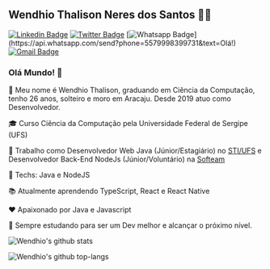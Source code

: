 <!--
**wendhio/wendhio** is a ✨ _special_ ✨ repository because its `README.md` (this file) appears on your GitHub profile.

Here are some ideas to get you started:

- 🔭 I’m currently working on ...
- 🌱 I’m currently learning ...
- 👯 I’m looking to collaborate on ...
- 🤔 I’m looking for help with ...
- 💬 Ask me about ...
- 📫 How to reach me: ...
- 😄 Pronouns: ...
- ⚡ Fun fact: ...
-->

## Wendhio Thalison Neres dos Santos 👨‍🚀

[![Linkedin Badge](https://img.shields.io/badge/-LinkedIn-blue?style=for-the-badge&logo=Linkedin&logoColor=white&link=https://www.linkedin.com/in/wendhio/)](https://www.linkedin.com/in/wendhio/)
[![Twitter Badge](https://img.shields.io/badge/-Twitter-1ca0f1?style=for-the-badge&labelColor=1ca0f1&logo=twitter&logoColor=white&link=https://twitter.com/wendhio10)](https://twitter.com/wendhio10)
[![Whatsapp Badge](https://img.shields.io/badge/-Whatsapp-4CA143?style=for-the-badge&labelColor=4CA143&logo=whatsapp&logoColor=white&link=https://api.whatsapp.com/send?phone=5541996758098&text=Olá!)](https://api.whatsapp.com/send?phone=5579998399731&text=Olá!)
[![Gmail Badge](https://img.shields.io/badge/-Gmail-c14438?style=for-the-badge&logo=Gmail&logoColor=white&link=mailto:brunosaibert@gmail.com)](mailto:wendhio.wendhio@gmail.com)

### Olá Mundo! 👋

:newspaper: Meu nome é Wendhio Thalison, graduando em Ciência da Computação, tenho 26 anos, solteiro e moro em Aracaju. Desde 2019 atuo como Desenvolvedor.

:mortar_board: Curso Ciẽncia da Computação pela Universidade Federal de Sergipe (UFS)

:office: Trabalho como Desenvolvedor Web Java (Júnior/Estagiário) no [STI/UFS](http://sti.ufs.br/pagina/20306) e  Desenvolvedor Back-End NodeJs (Júnior/Voluntário) na [Softeam](https://softeam.com.br/https://softeam.com.br/)

:hammer: Techs: Java e NodeJS

:books: Atualmente aprendendo TypeScript, React e React Native 

:heart: Apaixonado por Java e Javascript

:rocket: Sempre estudando para ser um Dev melhor e alcançar o próximo nível.


![Wendhio's github stats](https://github-readme-stats.vercel.app/api?username=wendhio&show_icons=true&theme=dracula)

![Wendhio's github top-langs](https://github-readme-stats.vercel.app/api/top-langs/?username=wendhio&layout=compact&theme=dracula)

